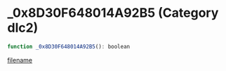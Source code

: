 # _0x8D30F648014A92B5 (Category dlc2)

```js
function _0x8D30F648014A92B5(): boolean
```

[filename](_0x8D30F648014A92B5_m.md ':include')